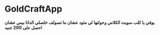 # GoldCraftApp

**يوفي يا كلب سويت الكلاس وحولتها لي مثود عشان ما تسولف خلصلي الداتا بيس عشان احصل على 200 جنيه**
